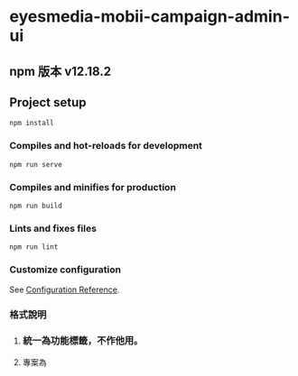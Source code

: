 # eyesmedia-mobii-campaign-admin-ui
## npm 版本 v12.18.2

## Project setup
```
npm install
```

### Compiles and hot-reloads for development
```
npm run serve
```

### Compiles and minifies for production
```
npm run build
```

### Lints and fixes files
```
npm run lint
```

### Customize configuration
See [Configuration Reference](https://cli.vuejs.org/config/).

### 格式說明
1. <h3>統一為功能標籤，不作他用。
2. 專案為<script setup> 寫法，建議vscode安裝Volar使用，並移除Vetur，避免跳兩次警告。
   詳：https://v3.cn.vuejs.org/api/sfc-script-setup.html


### API Block request 
const request = reactive({
  mkt_event_id: computed(() => store.state.campaign.eventID),
  block: {
    mktEventBlockId: computed(() => store.state.campaign.blockID),
    mktEventBlockName: '',
    mktEventBlockStatus: '',
    mktEventBlockSdate: '',
    mktEventBlockEdate: '',
    mktEventBlockType: computed(() => store.state.campaign.blockType),
    mktEventBlockSort: 0,
    mktEventBlockSlotNo: '',
    mktEventId: computed(() => store.state.campaign.eventID),
    tabs: [
      {
        mktEventTabId: '',
        mktEventId: '',
        mktEventTabName: '',
        mktEventTabStatus: '',
        mktEventTabSort: 0,
        mktEventTabSoltNo: '',
        mktEventTabCatalog: '',
        mktEventBlockId: '',
        itemCount: 0,
        items: [
          {
            mktEventItemId: '',
            mktEventId: '',
            mktEventItemType: '',
            mktEventItemName: '',
            mktEventItemUrlTarget: '',
            mktEventItemUrl: '',
            mktEventItemImgFullPath: '',
            mktEventItemImg: '',
            mktEventItemSort: 0,
            mktEventItemStatus: '',
            mktEventItemSdate: "2021-10-01T03:11:20.308Z",
            mktEventItemEdate: "2021-10-01T03:11:20.308Z",
            crtDate: "2021-10-01T03:11:20.308Z",
            mktEventItemSoltNo: '',
            mktEventBlockId: '',
            mktEventTabId: ''
          }
        ],
        categorys: [
          {
            mktEventCategoryId: "string",
            mktEventProdId: "string",
            mktEventVoucherId: "string",
            mktEventBlockId: "string",
            mktEventStoreId: "string",
            mktEventTabId: "string",
            mktEventCategoryType: "string'
          }
        ]
      }
    ],
    items: [
      {
        mktEventItemId: '',
        mktEventId: '',
        mktEventItemType: '',
        mktEventItemName: '',
        mktEventItemUrlTarget: '',
        mktEventItemUrl: '',
        mktEventItemImg: '',
        mktEventItemImgFullPath: '',
        mktEventItemSort: 0,
        mktEventItemStatus: '',
        mktEventItemSdate: "2021-10-01T03:11:20.308Z",
        mktEventItemEdate: "2021-10-01T03:11:20.308Z",
        crtDate: '',
        mktEventItemSoltNo: '',
        mktEventBlockId: '',
        mktEventTabId: ''
      }
    ],
    filters: [
      {
        mktEventFilterId: '',
        mktEventFilterName: '',
        mktEventFilterType: '',
        mktEventId: '',
        mktEventBlockId: '',
        filterSpecs: [
          {
            mktEventFilterSpecId: '',
            mktEventFilterSpecValue: '',
            mktEventFilterId: ''
          }
        ]
      }
    ]
  },
  paginationInfo: {
    pageIndex: 0,
    pageSize: 0,
    totalPages: 0,
    totalNumber: 0
  }
});


### 待辦事項
1. 麵包屑元件化（頁籤名稱隨著route變化，待研究）
2. 上傳圖片限制尺寸的promise失敗，需修
3. 表單驗證
4. 刪除按鈕做刪除前確認
